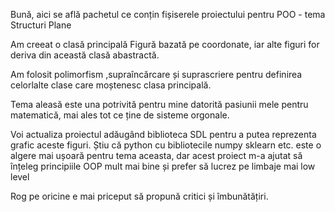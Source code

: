 Bună, aici se află pachetul ce conțin fișiserele proiectului pentru POO - tema Structuri Plane

Am creeat o clasă principală Figură bazată pe coordonate, iar alte figuri for deriva din această clasă abastractă.

Am folosit polimorfism ,supraîncărcare și suprascriere pentru definirea celorlalte clase care moștenesc clasa principală.

Tema aleasă este una potrivită pentru mine datorită pasiunii mele pentru matematică, mai ales tot ce ține de sisteme orgonale.

Voi actualiza proiectul adăugând biblioteca SDL pentru a putea reprezenta grafic aceste figuri. Știu că python cu bibliotecile numpy sklearn etc. este o algere mai ușoară pentru tema aceasta,
dar acest proiect m-a ajutat să înțeleg principiile OOP mult mai bine și prefer să lucrez pe limbaje mai low level

Rog pe oricine e mai priceput să propună critici și îmbunătățiri. 
